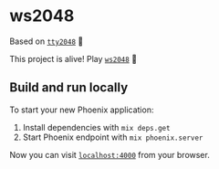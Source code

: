 # ws2048

Based on [`tty2048`](https://github.com/lexmag/tty2048) :space_invader:

This project is alive! Play [`ws2048`](http://ws2048.herokuapp.com) :dog:

## Build and run locally

To start your new Phoenix application:

1. Install dependencies with `mix deps.get`
2. Start Phoenix endpoint with `mix phoenix.server`

Now you can visit [`localhost:4000`](http://localhost:4000) from your browser.
